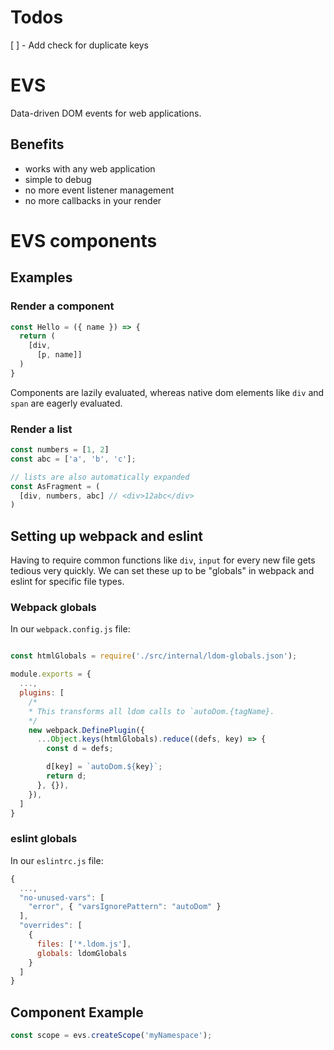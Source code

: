 # Todos

[ ] - Add check for duplicate keys

# EVS

Data-driven DOM events for web applications.

## Benefits

* works with any web application
* simple to debug
* no more event listener management
* no more callbacks in your render

# EVS components

## Examples

### Render a component

```js
const Hello = ({ name }) => {
  return (
    [div,
      [p, name]]
  )
}
```

Components are lazily evaluated, whereas native dom elements like `div` and `span` are eagerly evaluated.

### Render a list
```js
const numbers = [1, 2]
const abc = ['a', 'b', 'c'];

// lists are also automatically expanded
const AsFragment = (
  [div, numbers, abc] // <div>12abc</div>
)
```

## Setting up webpack and eslint

Having to require common functions like `div`, `input` for every new file gets tedious very quickly. We can set these up to be "globals" in webpack and eslint for specific file types.

### Webpack globals

In our `webpack.config.js` file:

```js

const htmlGlobals = require('./src/internal/ldom-globals.json');

module.exports = {
  ...,
  plugins: [
    /*
    * This transforms all ldom calls to `autoDom.{tagName}.
    */
    new webpack.DefinePlugin({
      ...Object.keys(htmlGlobals).reduce((defs, key) => {
        const d = defs;

        d[key] = `autoDom.${key}`;
        return d;
      }, {}),
    }),
  ]
}
```

### eslint globals

In our `eslintrc.js` file:

```js
{
  ...,
  "no-unused-vars": [
    "error", { "varsIgnorePattern": "autoDom" }
  ],
  "overrides": [
    {
      files: ['*.ldom.js'],
      globals: ldomGlobals
    }
  ]
}
```

## Component Example

```js
const scope = evs.createScope('myNamespace');
```
